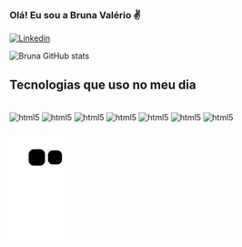 ### Olá! Eu sou a Bruna Valério ✌️

[![Linkedin](https://img.shields.io/badge/LinkedIn-0077B5?style=for-the-badge&logo=linkedin&logoColor=white)](https://www.linkedin.com/in/bruna-valerio/)


![Bruna GitHub stats](https://github-readme-stats.vercel.app/api?username=bruna23&show_icons=true&theme=onedark)

## Tecnologias que uso no meu dia


<div style='display: inline_block'><br/>
<img align='center' alt='html5' src='https://img.shields.io/badge/HTML5-E34F26?style=for-the-badge&logo=html5&logoColor=white'/>
<img align='center' alt='html5' src='https://img.shields.io/badge/CSS3-1572B6?style=for-the-badge&logo=css3&logoColor=white'/>
<img align='center' alt='html5' src='https://img.shields.io/badge/JavaScript-F7DF1E?style=for-the-badge&logo=javascript&logoColor=black'/>
<img align='center' alt='html5' src='https://img.shields.io/badge/React-20232A?style=for-the-badge&logo=react&logoColor=61DAFB'/>
<img align='center' alt='html5' src='https://img.shields.io/badge/Bootstrap-563D7C?style=for-the-badge&logo=bootstrap&logoColor=white'/>
<img align='center' alt='html5' src='https://img.shields.io/badge/Node.js-43853D?style=for-the-badge&logo=node.js&logoColor=white'/>
<img align='center' alt='html5' src='https://img.shields.io/badge/Figma-F24E1E?style=for-the-badge&logo=figma&logoColor=white'/>



![Snake animation](https://github.com/bruna23/bruna23/blob/output/github-contribution-grid-snake.svg)

</div>
